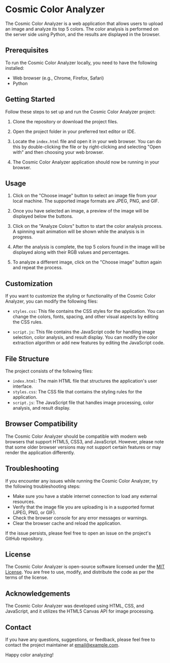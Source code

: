 # Cosmic Color Analyzer

The Cosmic Color Analyzer is a web application that allows users to upload an image and analyze its top 5 colors. The color analysis is performed on the server side using Python, and the results are displayed in the browser.

## Prerequisites

To run the Cosmic Color Analyzer locally, you need to have the following installed:

- Web browser (e.g., Chrome, Firefox, Safari)
- Python

## Getting Started

Follow these steps to set up and run the Cosmic Color Analyzer project:

1. Clone the repository or download the project files.

2. Open the project folder in your preferred text editor or IDE.

3. Locate the `index.html` file and open it in your web browser. You can do this by double-clicking the file or by right-clicking and selecting "Open with" and then choosing your web browser.

4. The Cosmic Color Analyzer application should now be running in your browser.

## Usage

1. Click on the "Choose image" button to select an image file from your local machine. The supported image formats are JPEG, PNG, and GIF.

2. Once you have selected an image, a preview of the image will be displayed below the buttons.

3. Click on the "Analyze Colors" button to start the color analysis process. A spinning wait animation will be shown while the analysis is in progress.

4. After the analysis is complete, the top 5 colors found in the image will be displayed along with their RGB values and percentages.

5. To analyze a different image, click on the "Choose image" button again and repeat the process.

## Customization

If you want to customize the styling or functionality of the Cosmic Color Analyzer, you can modify the following files:

- `styles.css`: This file contains the CSS styles for the application. You can change the colors, fonts, spacing, and other visual aspects by editing the CSS rules.

- `script.js`: This file contains the JavaScript code for handling image selection, color analysis, and result display. You can modify the color extraction algorithm or add new features by editing the JavaScript code.

## File Structure

The project consists of the following files:

- `index.html`: The main HTML file that structures the application's user interface.
- `styles.css`: The CSS file that contains the styling rules for the application.
- `script.js`: The JavaScript file that handles image processing, color analysis, and result display.

## Browser Compatibility

The Cosmic Color Analyzer should be compatible with modern web browsers that support HTML5, CSS3, and JavaScript. However, please note that some older browser versions may not support certain features or may render the application differently.

## Troubleshooting

If you encounter any issues while running the Cosmic Color Analyzer, try the following troubleshooting steps:

- Make sure you have a stable internet connection to load any external resources.
- Verify that the image file you are uploading is in a supported format (JPEG, PNG, or GIF).
- Check the browser console for any error messages or warnings.
- Clear the browser cache and reload the application.

If the issue persists, please feel free to open an issue on the project's GitHub repository.

## License

The Cosmic Color Analyzer is open-source software licensed under the [MIT License](LICENSE). You are free to use, modify, and distribute the code as per the terms of the license.

## Acknowledgements

The Cosmic Color Analyzer was developed using HTML, CSS, and JavaScript, and it utilizes the HTML5 Canvas API for image processing.

## Contact

If you have any questions, suggestions, or feedback, please feel free to contact the project maintainer at [email@example.com](mailto:email@example.com).

Happy color analyzing!